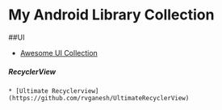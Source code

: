 # My Android Library Collection

##UI
 * [Awesome UI Collection](https://github.com/wasabeef/awesome-android-ui)
 
  ##### RecyclerView
    * [Ultimate Recyclerview](https://github.com/rvganesh/UltimateRecyclerView)
